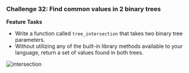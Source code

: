 ### Challenge 32: Find common values in 2 binary trees

**Feature Tasks**

- Write a function called `tree_intersection` that takes two binary tree parameters.
- Without utilizing any of the built-in library methods available to your language, return a set of values found in both trees.

![intersection](treeIntersection.png)
